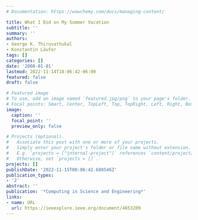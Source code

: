 ```yaml
---
# Documentation: https://wowchemy.com/docs/managing-content/

title: What I Did on My Summer Vacation
subtitle: ''
summary: ''
authors:
- George K. Thiruvathukal
- Konstantin Läufer
tags: []
categories: []
date: '2008-01-01'
lastmod: 2022-11-14T18:06:42-06:00
featured: false
draft: false

# Featured image
# To use, add an image named `featured.jpg/png` to your page's folder.
# Focal points: Smart, Center, TopLeft, Top, TopRight, Left, Right, BottomLeft, Bottom, BottomRight.
image:
  caption: ''
  focal_point: ''
  preview_only: false

# Projects (optional).
#   Associate this post with one or more of your projects.
#   Simply enter your project's folder or file name without extension.
#   E.g. `projects = ["internal-project"]` references `content/project/deep-learning/index.md`.
#   Otherwise, set `projects = []`.
projects: []
publishDate: '2022-11-15T00:06:42.680546Z'
publication_types:
- '2'
abstract: ''
publication: '*Computing in Science and Engineering*'
links:
- name: URL
  url: https://ieeexplore.ieee.org/document/4653209
---
```

